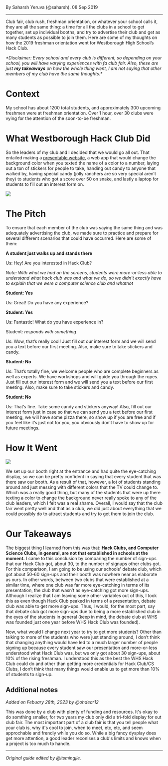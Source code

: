 By Saharsh Yeruva (@saharsh). 08 Sep 2019

---

Club fair, club rush, freshman orientation, or whatever your school calls it, they are all the same thing: a time for all the clubs in a school to get together, set up individual booths, and try to advertise their club and get as many students as possible to join them. Here are some of my thoughts on how the 2019 freshman orientation went for Westborough High School’s Hack Club.

_\*Disclaimer: Every school and every club is different, so depending on your school, you will have varying experiences with fa club fair. Also, these are just **my takeaways** on how the whole thing went, I am not saying that other members of my club have the same thoughts.\*_

# Context

My school has about 1200 total students, and approximately 300 upcoming freshmen were at freshman orientation. Over 1 hour, over 30 clubs were vying for the attention of the soon-to-be freshman.

# What Westborough Hack Club Did

So the leaders of my club and I decided that we would go all out. That entailed making a [presentable website](https://whs.hackclub.com), a web app that would change the background color when you texted the name of a color to a number, laying out a ton of stickers for people to take, handing out candy to anyone that walked by, having special candy (jolly ranchers are so very special aren’t they) to students who got a score over 50 on snake, and lastly a laptop for students to fill out an interest form on.

![](https://cloud-3upss4n9t.vercel.app/1image2.png)

# The Pitch

To ensure that each member of the club was saying the same thing and was adequately advertising the club, we made sure to practice and prepare for several different scenarios that could have occurred. Here are some of them:

**A student just walks up and stands there**

Us: Hey! Are you interested in Hack Club?

_Note: With what we had on the screens, students were more-or-less able to understand what hack club was and what we do, so we didn’t exactly have to explain that we were a computer science club and whatnot_

**Student: Yes**

Us: Great! Do you have any experience?

**Student: Yes**

Us: Fantastic! What do you have experience in?

Student: _responds with something_

Us: Wow, that’s really cool! Just fill out our interest form and we will send you a text before our first meeting. Also, make sure to take stickers and candy.

**Student: No**

Us: That’s totally fine, we welcome people who are complete beginners as well as experts. We have workshops and will guide you through the ropes. Just fill out our interest form and we will send you a text before our first meeting. Also, make sure to take stickers and candy.

**Student: No**

Us: That’s fine. Take some candy and stickers anyway! Also, fill out our interest form just in case so that we can send you a text before our first meeting, we will have some pizza there, so show up if you are free and if you feel like it’s just not for you, you obviously don’t have to show up for future meetings.

# How It Went

![](https://cloud-3upss4n9t.vercel.app/0image1.jpg)

We set up our booth right at the entrance and had quite the eye-catching display, so we can be pretty confident in saying that every student that was there saw our booth. As a result of that, however, a lot of students standing around and just messing with different colors that the TV could change to. Which was a really good thing, but many of the students that were up there texting a color to change the background never really spoke to any of the club leaders, which I felt was a real shame. Overall, I would say that the club fair went pretty well and that as a club, we did just about everything that we could possibly do to attract students and try to get them to join the club.

# Our Takeaways

The biggest thing I learned from this was that: **Hack Clubs, and Computer Science Clubs, in general, are not that established in schools at the moment.** I came to this conclusion by comparing the number of sign-ups that our Hack Club got, about 30, to the number of signups other clubs got. For this comparison, I am going to be using our schools' debate club, which got about 50-60 sign-ups and their booth was nowhere near as elaborate as ours. In other words, between two clubs that were established at a similar time, where one club was far more eye-catching in terms of its presentation, the club that wasn’t as eye-catching got more sign-ups. Although I realize that I am leaving some other variables out of this, I took this as even though Hack Club peaked in terms of a presentation, debate club was able to get more sign-ups. Thus, I would, for the most part, say that debate club got more sign-ups due to being a more established club in the eyes of the students in general (keep in mind, the debate club at WHS was founded just one year before WHS Hack Club was founded).

Now, what would I change next year to try to get more students? Other than talking to more of the students who were just standing around, I don’t think that changing anything would have led to a much larger number of people signing up because every student saw our presentation and more-or-less understood what Hack Club was, but we only got about 30 sign-ups, about 10% of the rising freshman. I understood this as the best the WHS Hack Club could do and other than getting more credentials for Hack Club/CS Clubs, I don’t think that many things would enable us to get more than 10% of students to sign-up.


## Additional notes 
_Added on Febuary 28th, 2023 by @ohdear12_

This was done by a club with plenty of funding and resources. It's okay to do somthing smaller, for two years my club only did a tri-fold display for out club fair. The most important part of a club fair is that you tell people what your club is, why it's cool to join, when to meet, etc, etc, and seem approchable and frendly while you do so. While a big fancy dysplay does get more attention, a good leader reconises a club's limits and knows when a project is too much to handle.

---

_Original guide edited by @itsmingjie._
